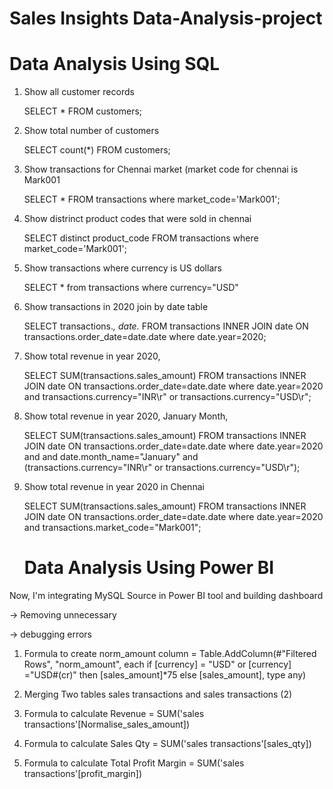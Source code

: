 # Sales Insights Data-Analysis-project

# Data Analysis Using SQL

1. Show all customer records

      SELECT * FROM customers;

2. Show total number of customers

      SELECT count(*) FROM customers;

3. Show transactions for Chennai market (market code for chennai is Mark001

      SELECT * FROM transactions where market_code='Mark001';

4. Show distrinct product codes that were sold in chennai

      SELECT distinct product_code FROM transactions where market_code='Mark001';

5. Show transactions where currency is US dollars

      SELECT * from transactions where currency="USD"

6. Show transactions in 2020 join by date table

     SELECT transactions.*, date.* FROM transactions INNER JOIN date ON transactions.order_date=date.date where date.year=2020;

7. Show total revenue in year 2020,

     SELECT SUM(transactions.sales_amount) FROM transactions INNER JOIN date ON transactions.order_date=date.date where date.year=2020 and transactions.currency="INR\r" or transactions.currency="USD\r";

8. Show total revenue in year 2020, January Month,

     SELECT SUM(transactions.sales_amount) FROM transactions INNER JOIN date ON transactions.order_date=date.date where date.year=2020 and and date.month_name="January" and (transactions.currency="INR\r" or transactions.currency="USD\r");

9. Show total revenue in year 2020 in Chennai

     SELECT SUM(transactions.sales_amount) FROM transactions INNER JOIN date ON transactions.order_date=date.date where date.year=2020 and transactions.market_code="Mark001";

   # Data Analysis Using Power BI

Now, I'm integrating MySQL Source in Power BI tool and building dashboard

-> Removing unnecessary

-> debugging errors

1. Formula to create norm_amount column
     = Table.AddColumn(#"Filtered Rows", "norm_amount", each if [currency] = "USD" or [currency] ="USD#(cr)" then [sales_amount]*75 else [sales_amount], type any)

2. Merging Two tables sales transactions  and sales transactions (2)

3. Formula to calculate Revenue
     = SUM('sales transactions'[Normalise_sales_amount])

4. Formula to calculate Sales Qty
     = SUM('sales transactions'[sales_qty])

5. Formula to calculate Total Profit Margin
    = SUM('sales transactions'[profit_margin])
